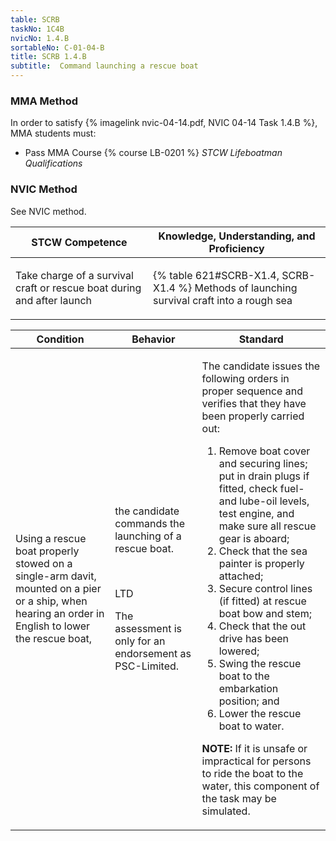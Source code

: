 ```yaml
---
table: SCRB
taskNo: 1C4B
nvicNo: 1.4.B 
sortableNo: C-01-04-B
title: SCRB 1.4.B 
subtitle:  Command launching a rescue boat
---
```



### MMA Method

In order to satisfy  {% imagelink nvic-04-14.pdf, NVIC 04-14 Task 1.4.B %}, MMA students must:

* Pass MMA Course {% course LB-0201 %}  *STCW Lifeboatman Qualifications*


### NVIC Method

<a onclick="togglevisibility('nvic_methods')" >See NVIC method.</a>

<div id='nvic_methods' class='hide'>

<table>
<thead>
<tr>
<th class='forty'> STCW Competence </th>
<th class='sixty'> Knowledge, Understanding, and Proficiency </th>
</tr>
</thead>




<tbody>
<tr><td markdown='1'>

Take charge of a survival craft or rescue boat during and after launch

</td><td markdown='1'>

{% table 621#SCRB-X1.4, SCRB-X1.4 %} Methods of launching survival craft into a rough sea

</td></tr>


</tbody>
</table>


<table>
<thead>
<tr><th class='twenty'>  Condition </th><th class='twenty'> Behavior </th><th  class='sixty'>Standard </th></tr>
</thead>
<tbody >



<tr><td markdown='1'>

Using a rescue boat properly stowed on a single-arm davit, mounted on a pier or a ship, when hearing an order in English to lower the rescue boat,

</td><td markdown='1'>

the candidate commands the launching of a rescue boat.

<br>

<div class="tooltip" markdown='1'>

LTD

The assessment is only for an endorsement as PSC-Limited.

</div>


</td><td markdown='1'>

The candidate issues the following orders in proper sequence and verifies that they have been properly carried out:

1. Remove boat cover and securing lines; put in drain plugs if fitted, check fuel- and lube-oil levels, test engine, and make sure all rescue gear is aboard;
2. Check that the sea painter is properly attached;
3. Secure control lines (if fitted) at rescue boat bow and stem;
4. Check that the out drive has been lowered;
5. Swing the rescue boat to the embarkation position; and 
6. Lower the rescue boat to water. 

**NOTE:**  If it is unsafe or impractical for persons to ride the boat to the water, this component of the task may be simulated. 

</td></tr>
</tbody>
</table>
</div>
